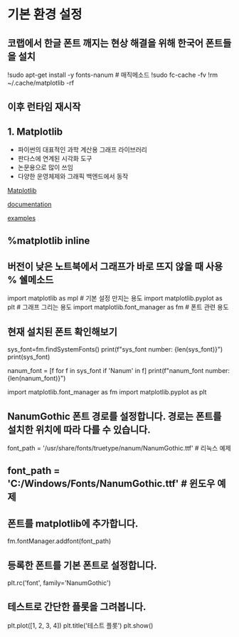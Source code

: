 # 기본 환경 설정

## 코랩에서 한글 폰트 깨지는 현상 해결을 위해 한국어 폰트들을 설치


!sudo apt-get install -y fonts-nanum # 매직메소드
!sudo fc-cache -fv
!rm ~/.cache/matplotlib -rf

## 이후 런타임 재시작

## 1. Matplotlib

- 파이썬의 대표적인 과학 계산용 그래프 라이브러리
- 판다스에 연계된 시각화 도구
- 논문용으로 많이 쓰임
-  다양한 운영체제와 그래픽 백엔드에서 동작

[Matplotlib](http://matplotlib.org/)

[documentation](http://matplotlib.org/api/pyplot_api.html)

[examples](http://matplotlib.org/gallery.html#statistics)

## %matplotlib inline  
## 버전이 낮은 노트북에서 그래프가 바로 뜨지 않을 때 사용 % 쉘메소드

import matplotlib as mpl  # 기본 설정 만지는 용도
import matplotlib.pyplot as plt  # 그래프 그리는 용도
import matplotlib.font_manager as fm # 폰트 관련 용도  

## 현재 설치된 폰트 확인해보기
sys_font=fm.findSystemFonts()
print(f"sys_font number: {len(sys_font)}")
print(sys_font)

nanum_font = [f for f in sys_font if 'Nanum' in f]
print(f"nanum_font number: {len(nanum_font)}")

import matplotlib.font_manager as fm
import matplotlib.pyplot as plt

## NanumGothic 폰트 경로를 설정합니다. 경로는 폰트를 설치한 위치에 따라 다를 수 있습니다.
font_path = '/usr/share/fonts/truetype/nanum/NanumGothic.ttf'  # 리눅스 예제
## font_path = 'C:/Windows/Fonts/NanumGothic.ttf'  # 윈도우 예제

## 폰트를 matplotlib에 추가합니다.
fm.fontManager.addfont(font_path)
## 등록한 폰트를 기본 폰트로 설정합니다.
plt.rc('font', family='NanumGothic')

## 테스트로 간단한 플롯을 그려봅니다.
plt.plot([1, 2, 3, 4])
plt.title('테스트 플롯')
plt.show()
